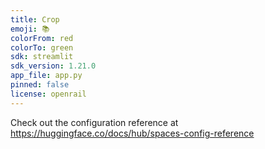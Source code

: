 ```yaml
---
title: Crop
emoji: 📚
colorFrom: red
colorTo: green
sdk: streamlit
sdk_version: 1.21.0
app_file: app.py
pinned: false
license: openrail
---
```


Check out the configuration reference at https://huggingface.co/docs/hub/spaces-config-reference
